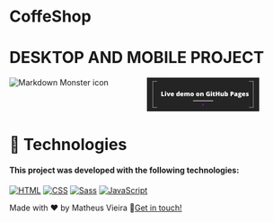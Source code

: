 # CoffeShop


# DESKTOP AND MOBILE PROJECT

<img src="images/coffeshop.gif.gif" alt="Markdown Monster icon" style="float: left; margin-right: 10px;" />


<div align="center"  height="60" width="30">
<a href="https://matheusvskt.github.io/CoffeShop/">
<img alt="Readme" title="Readme" src="images/live.jpg"> 
</a>
</div>

# 🚀 Technologies

#### This project was developed with the following technologies:
[![HTML](https://img.shields.io/badge/HTML-red?style=for-the-badge&logo=HTML5&labelColor=black)](https://github.com/Matheusvskt)
[![CSS](https://img.shields.io/badge/CSS3-blue?style=for-the-badge&logo=CSS3&labelColor=black)](https://github.com/Matheusvskt)
[![Sass](https://img.shields.io/badge/Sass-pink?style=for-the-badge&logo=sass&labelColor=black)](https://github.com/Matheusvskt)
[![JavaScript](https://img.shields.io/badge/javascript-yellow?style=for-the-badge&logo=javascript&labelColor=black)](https://github.com/Matheusvskt)



Made with ♥ by Matheus Vieira 👋[Get in touch!](https://www.linkedin.com/in/matheus-silva-vieira/)
